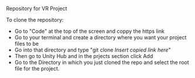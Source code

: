 Repository for VR Project

To clone the repository:
  - Go to "Code" at the top of the screen and coppy the https link
  - Go to your terminal and create a directory where you want your project files to be
  - Go into that directory and type "git clone *Insert copied link here*"
  - Then go to Unity Hub and in the prjects section click Add
  - Go to the Directory in which you just cloned the repo and select the root file for the project.
